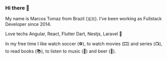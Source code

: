 ### Hi there 👋

My name is Marcos Tomaz from Brazil (🇧🇷). I've been working as Fullstack Developer since 2014.

Love techs Angular, React, Flutter Dart, Nestjs, Laravel 🚀

In my free time I like watch soccer (⚽️), to watch movies (🎞️) and series (📺), to read books (📚), to listen to music (🎵) and beer (🍺).

